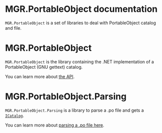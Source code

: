 MGR.PortableObject documentation
===

`MGR.PortableObject` is a set of libraries to deal with PortableObject catalog and file.

# MGR.PortableObject

`MGR.PortableObject` is the library containing the .NET implementation of
a PortableObject (GNU gettext) catalog.

You can learn more about [the API](./catalog.md).

# MGR.PortableObject.Parsing

`MGR.PortableObject.Parsing` is a library to parse
a .po file and gets a [`ICatalog`](xref:MGR.PortableObject.ICatalog).

You can learn more about [parsing a .po file here](./parse-file.md).
